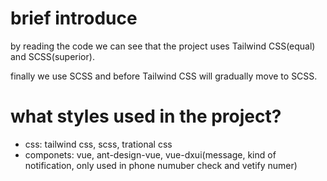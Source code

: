 <!-- @format -->

# brief introduce

by reading the code we can see that the project uses Tailwind CSS(equal) and SCSS(superior).

finally we use SCSS and before Tailwind CSS will gradually move to SCSS.

# what styles used in the project?

-   css: tailwind css, scss, trational css
-   componets: vue, ant-design-vue, vue-dxui(message, kind of notification, only used in phone numuber check and vetify numer)

